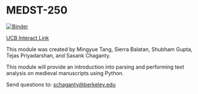 # MEDST-250

[![Binder](https://mybinder.org/badge.svg)](https://mybinder.org/v2/gh/ds-modules/MEDST-250/master)

[UCB Interact Link](https://tinyurl.com/medst-250)

This module was created by Mingyue Tang, Sierra Balatan, Shubham Gupta, Tejas Priyadarshan, and Sasank Chaganty.

This module will provide an introduction into parsing and performing text analysis on medieval manuscripts using Python.

Send questions to: [schaganty@berkeley.edu](schaganty@berkeley.edu)

